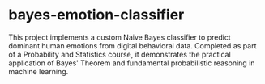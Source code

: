 # bayes-emotion-classifier
This project implements a custom Naive Bayes classifier to predict dominant human emotions from digital behavioral data. Completed as part of a Probability and Statistics course, it demonstrates the practical application of Bayes' Theorem and fundamental probabilistic reasoning in machine learning.
